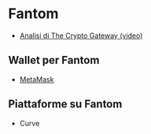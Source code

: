 # Fantom

- [Analisi di The Crypto Gateway (video)](https://youtu.be/C3CwGCGh97g)

## Wallet per Fantom

- [MetaMask](https://metamask.io)

## Piattaforme su Fantom

- Curve
